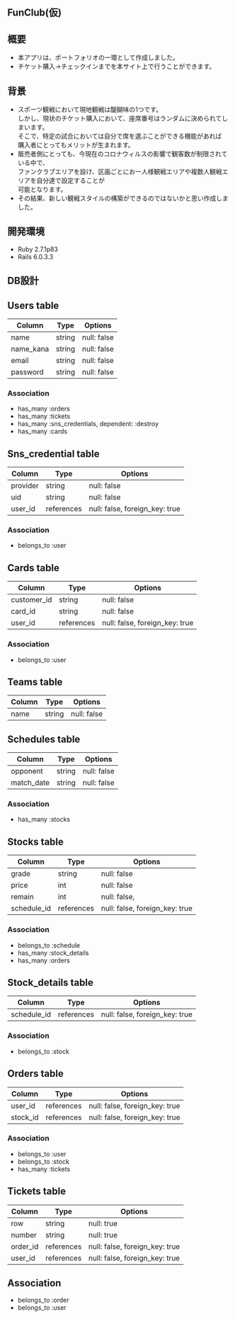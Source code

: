 ## FunClub(仮)

## 概要
- 本アプリは、ポートフォリオの一環として作成しました。
- チケット購入→チェックインまでを本サイト上で行うことができます。

## 背景
- スポーツ観戦において現地観戦は醍醐味の1つです。  
  しかし、現状のチケット購入において、座席番号はランダムに決められてしまいます。  
  そこで、特定の試合においては自分で席を選ぶことができる機能があれば  
  購入者にとってもメリットが生まれます。
- 販売者側にとっても、今現在のコロナウィルスの影響で観客数が制限されている中で、  
  ファンクラブエリアを設け、区画ごとにお一人様観戦エリアや複数人観戦エリアを自分達で設定することが  
  可能となります。  
- その結果、新しい観戦スタイルの構築ができるのではないかと思い作成しました。  

## 開発環境
- Ruby 2.7.1p83
- Rails 6.0.3.3

## DB設計
## Users table
| Column    | Type   | Options     |
| --------- | ------ | ----------- |
| name      | string | null: false |
| name_kana | string | null: false |
| email     | string | null: false |
| password  | string | null: false |
### Association
- has_many :orders
- has_many :tickets
- has_many :sns_credentials, dependent: :destroy
- has_many :cards


## Sns_credential table
| Column   | Type       | Options                        |
| -------- | ---------- | ------------------------------ |
| provider | string     | null: false                    |
| uid      | string     | null: false                    |
| user_id  | references | null: false, foreign_key: true |

### Association
- belongs_to :user


## Cards table
| Column      | Type       | Options                        |
| ----------- |----------- | ------------------------------ |
| customer_id | string     | null: false                    |
| card_id     | string     | null: false                    |
| user_id     | references | null: false, foreign_key: true |

### Association
- belongs_to :user


## Teams table
| Column | Type       | Options     |
| ------ |----------- | ----------- |
| name   | string     | null: false |


## Schedules table
| Column     | Type       | Options     |
| ---------- |----------- | ----------- |
| opponent   | string     | null: false |
| match_date | string     | null: false |

### Association
- has_many :stocks


## Stocks table
| Column      | Type       | Options                        |
| ----------- |----------- | ------------------------------ |
| grade       | string     | null: false                    |
| price       | int        | null: false                    |
| remain      | int        | null: false,                   |
| schedule_id | references | null: false, foreign_key: true |

### Association
- belongs_to :schedule
- has_many   :stock_details
- has_many   :orders


## Stock_details table
| Column      | Type       | Options                        |
| ----------- |----------- | ------------------------------ |
| schedule_id | references | null: false, foreign_key: true |

### Association
- belongs_to :stock


## Orders table
| Column   | Type       | Options                        |
| -------- |----------- | ------------------------------ |
| user_id  | references | null: false, foreign_key: true |
| stock_id | references | null: false, foreign_key: true |

### Association
- belongs_to :user
- belongs_to :stock
- has_many   :tickets


## Tickets table
| Column   | Type       | Options                        |
| -------- |----------- | ------------------------------ |
| row      | string     | null: true                     |
| number   | string     | null: true                     |
| order_id | references | null: false, foreign_key: true |
| user_id  | references | null: false, foreign_key: true |

## Association
- belongs_to :order
- belongs_to :user

